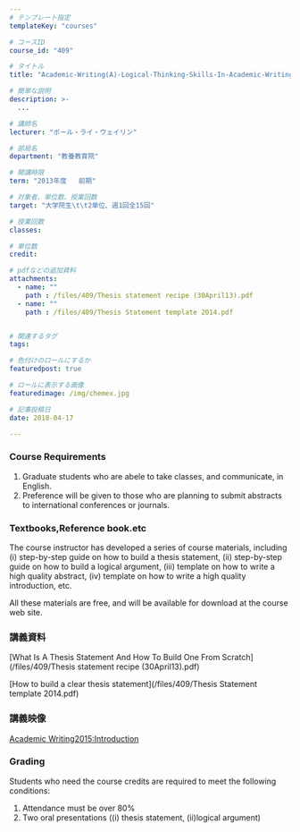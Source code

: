 ```yaml
---
# テンプレート指定
templateKey: "courses"

# コースID
course_id: "409"

# タイトル
title: "Academic-Writing(A)-Logical-Thinking-Skills-In-Academic-Writing-2013"

# 簡単な説明
description: >-
  ...

# 講師名
lecturer: "ポール・ライ・ウェイリン"

# 部局名
department: "教養教育院"

# 開講時限
term: "2013年度	前期"

# 対象者、単位数、授業回数
target: "大学院生\t\t2単位、週1回全15回"

# 授業回数
classes: 

# 単位数
credit: 

# pdfなどの追加資料
attachments: 
  - name: "" 
    path : /files/409/Thesis statement recipe (30April13).pdf
  - name: "" 
    path : /files/409/Thesis Statement template 2014.pdf


# 関連するタグ
tags:

# 色付けのロールにするか
featuredpost: true

# ロールに表示する画像
featuredimage: /img/chemex.jpg

# 記事投稿日
date: 2018-04-17

---
```




### Course Requirements

  1. Graduate students who are abele to take classes, and communicate, in English.
  2. Preference will be given to those who are planning to submit abstracts to international conferences or journals.

### Textbooks,Reference book.etc

The course instructor has developed a series of course materials, including (i) step-by-step guide on how to build a thesis statement, (ii) step-by-step guide on how to build a logical argument, (iii) template on how to write a high quality abstract, (iv) template on how to write a high quality introduction, etc.

All these materials are free, and will be available for download at the course web site.

### 講義資料


[What Is A Thesis Statement And How To Build One From Scratch](/files/409/Thesis statement recipe (30April13).pdf) 

[How to build a clear thesis statement](/files/409/Thesis Statement template 2014.pdf) 

### 講義映像

 [Academic Writing2015:Introduction](http://nuvideo.media.nagoya-u.ac.jp/embed/4f48418da449dfbbc561ecf755d688fc3b4a7144)

### Grading

Students who need the course credits are required to meet the following conditions:

  1. Attendance must be over 80%
  2. Two oral presentations ((i) thesis statement, (ii)logical argument)
